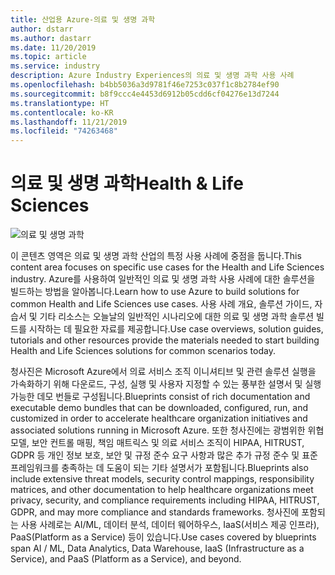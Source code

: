 ```yaml
---
title: 산업용 Azure-의료 및 생명 과학
author: dstarr
ms.author: dastarr
ms.date: 11/20/2019
ms.topic: article
ms.service: industry
description: Azure Industry Experiences의 의료 및 생명 과학 사용 사례
ms.openlocfilehash: b4bb5036a3d9781f46e7253c037f1c8b2784ef90
ms.sourcegitcommit: b8f9ccc4e4453d6912b05cdd6cf04276e13d7244
ms.translationtype: HT
ms.contentlocale: ko-KR
ms.lasthandoff: 11/21/2019
ms.locfileid: "74263468"
---
```

# <a name="health--life-sciences"></a><span data-ttu-id="3b47d-103">의료 및 생명 과학</span><span class="sxs-lookup"><span data-stu-id="3b47d-103">Health & Life Sciences</span></span>

![의료 및 생명 과학](./assets/index-assets/healthcare.png)

<span data-ttu-id="3b47d-105">이 콘텐츠 영역은 의료 및 생명 과학 산업의 특정 사용 사례에 중점을 둡니다.</span><span class="sxs-lookup"><span data-stu-id="3b47d-105">This content area focuses on specific use cases for the Health and Life Sciences industry.</span></span> <span data-ttu-id="3b47d-106">Azure를 사용하여 일반적인 의료 및 생명 과학 사용 사례에 대한 솔루션을 빌드하는 방법을 알아봅니다.</span><span class="sxs-lookup"><span data-stu-id="3b47d-106">Learn how to use Azure to build solutions for common Health and Life Sciences use cases.</span></span> <span data-ttu-id="3b47d-107">사용 사례 개요, 솔루션 가이드, 자습서 및 기타 리소스는 오늘날의 일반적인 시나리오에 대한 의료 및 생명 과학 솔루션 빌드를 시작하는 데 필요한 자료를 제공합니다.</span><span class="sxs-lookup"><span data-stu-id="3b47d-107">Use case overviews, solution guides, tutorials and other resources provide the materials needed to start building Health and Life Sciences solutions for common scenarios today.</span></span>

<span data-ttu-id="3b47d-108">청사진은 Microsoft Azure에서 의료 서비스 조직 이니셔티브 및 관련 솔루션 실행을 가속화하기 위해 다운로드, 구성, 실행 및 사용자 지정할 수 있는 풍부한 설명서 및 실행 가능한 데모 번들로 구성됩니다.</span><span class="sxs-lookup"><span data-stu-id="3b47d-108">Blueprints consist of rich documentation and executable demo bundles  that can be downloaded, configured, run, and customized in order to accelerate healthcare organization initiatives and associated solutions running in Microsoft Azure.</span></span> <span data-ttu-id="3b47d-109">또한 청사진에는 광범위한 위협 모델, 보안 컨트롤 매핑, 책임 매트릭스 및 의료 서비스 조직이 HIPAA, HITRUST, GDPR 등 개인 정보 보호, 보안 및 규정 준수 요구 사항과 많은 추가 규정 준수 및 표준 프레임워크를 충족하는 데 도움이 되는 기타 설명서가 포함됩니다.</span><span class="sxs-lookup"><span data-stu-id="3b47d-109">Blueprints also include extensive threat models, security control mappings, responsibility matrices, and other documentation to help healthcare organizations meet privacy, security, and compliance requirements including HIPAA, HITRUST, GDPR, and may more compliance and standards frameworks.</span></span> <span data-ttu-id="3b47d-110">청사진에 포함되는 사용 사례로는 AI/ML, 데이터 분석, 데이터 웨어하우스, IaaS(서비스 제공 인프라), PaaS(Platform as a Service) 등이 있습니다.</span><span class="sxs-lookup"><span data-stu-id="3b47d-110">Use cases covered by blueprints span AI / ML, Data Analytics, Data Warehouse, IaaS (Infrastructure as a Service), and PaaS (Platform as a Service), and beyond.</span></span>